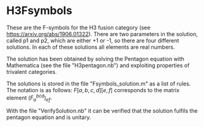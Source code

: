 # H3Fsymbols
These are the F-symbols for the H3 fusion category (see https://arxiv.org/abs/1906.01322). There are two parameters in the solution, called p1 and p2, which are either +1 or -1, so there are four different solutions. In each of these solutions all elements are real numbers.

The solution has been obtained by solving the Pentagon equation with Mathematica (see the file "H3pentagon.nb") and exploiting properties of trivalent categories.

The solutions is stored in the file "Fsymbols_solution.m" as a list of rules. The notation is as follows: $F[a,b,c,d][e,f]$ corresponds to the matrix element $(F_a^{bcd})_{ef}$.

With the file "VerifySolution.nb" it can be verified that the solution fulfils the pentagon equation and is unitary.

